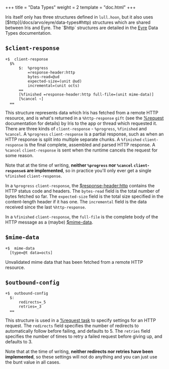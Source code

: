 +++
title = "Data Types"
weight = 2
template = "doc.html"
+++

Iris itself only has three structures defined in `lull.hoon`, but it also uses [$http](/docs/arvo/eyre/data-types#http) structures which are shared between Iris and Eyre. The `$http` structures are detailed in the [Eyre](/docs/arvo/eyre/data-types) Data Types documentation.

## `$client-response`

```hoon
+$  client-response
  $%
      $:  %progress
          =response-header:http
          bytes-read=@ud
          expected-size=(unit @ud)
          incremental=(unit octs)
      ==
      [%finished =response-header:http full-file=(unit mime-data)]
      [%cancel ~]
  ==
```

This structure represents data which Iris has fetched from a remote HTTP resource, and is what's returned in a `%http-response` `gift` (see the [%request](/docs/arvo/iris/tasks#request) documentation for details) by Iris to the app or thread which requested it. There are three kinds of `client-response` - `%progress`, `%finished` and `%cancel`. A `%progress` `client-response` is a partial response, such as when an HTTP response is split into multiple separate chunks. A `%finished` `client-response` is the final complete, assembled and parsed HTTP response. A `%cancel` `client-response` is sent when the runtime cancels the request for some reason.

Note that at the time of writing, **neither `%progress` nor `%cancel` `client-response`s are implemented**, so in practice you'll only ever get a single `%finished` `client-response`.

In a `%progress` `client-response`, the [$response-header:http](/docs/arvo/eyre/data-types#response-headerhttp) contains the HTTP status code and headers. The `bytes-read` field is the total number of bytes fetched so far. The `expected-size` field is the total size specified in the content-length header if it has one. The `incremental` field is the data received since the last `%http-response`.

In a `%finished` `client-response`, the `full-file` is the complete body of the HTTP message as a (maybe) [$mime-data](#mime-data).

## `$mime-data`

```hoon
+$  mime-data
  [type=@t data=octs]
```

Unvalidated mime data that has been fetched from a remote HTTP resource.

## `$outbound-config`

```hoon
+$  outbound-config
  $:
      redirects=_5
      retries=_3
  ==
```

This structure is used in a [%request task](/docs/arvo/iris/tasks#request) to specify settings for an HTTP request. The `redirects` field specifies the number of redirects to automatically follow before failing, and defaults to 5. The `retries` field specifies the number of times to retry a failed request before giving up, and defaults to 3.

Note that at the time of writing, **neither redirects nor retries have been implemented**, so these settings will not do anything and you can just use the bunt value in all cases.
